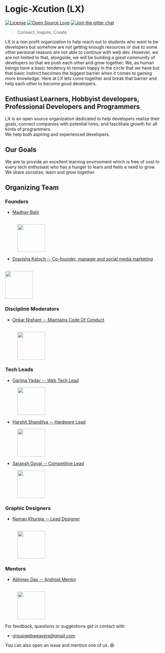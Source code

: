 # Logic-Xcution (LX)

[![License](https://img.shields.io/badge/License-BSD%203--Clause-green.svg)](https://opensource.org/licenses/BSD-3-Clause)
[![Open Source Love](https://badges.frapsoft.com/os/v1/open-source.svg?v=102)](#)
[![Join the gitter chat](https://badges.gitter.im/Join%20Chat.svg)](https://gitter.im/Web-Weavers/Learning-Web)

> Connect, Inspire, Create

LX is a non profit organization to help reach out to students who want to be developers but somehow are not getting enough resources or due to some other personal reasons are not able to continue with web dev.
However, we are not limited to that, alongside, we will be building a great community of developers so that we push each other and grow together. We, as human beings have a basic tendency to remain happy in the circle that we have but that basic instinct becomes the biggest barrier when it comes to gaining more knowledge. Here at LX lets come together and break that barrier and help each other to become good developers.

## Enthusiast Learners, Hobbyist developers, Professional Developers and Programmers

LX is an open source organization dedicated to help developers realize their goals, connect companies with potential hires, and fascilitate growth for all kinds of programmers. <br />
We help both aspiring and experienced developers.

## Our Goals

We aim to provide an excellent learning environment which is free of cost to every tech enthusiast who has a hunger to learn and feels a need to grow. We share socialize, learn and grow together.

## Organizing Team

### Founders

- [Madhav Bahl](https://github.com/MadhavBahlMD)
<br/>

<img src="https://avatars1.githubusercontent.com/u/26179770?s=400&v=4" height="90" style="margin-left: 40px;">

- [Dravisha Katoch -- Co-founder, manager and social media marketing](https://www.facebook.com/profile.php?id=100009966211895)
<br/>
<img src="https://user-images.githubusercontent.com/26179770/36626301-6ac8c24c-1956-11e8-940f-a0902ba521a9.png" style="text-align: center;" height="90">


<!-- <img src="https://avatars1.githubusercontent.com/u/26179770?s=400&v=4" height="90">  -->

### Discipline Moderators

- [Onkar Nishant -- Maintains Code Of Conduct](https://www.facebook.com/onkar.nishant)
<br/>

<img src="https://user-images.githubusercontent.com/26179770/36625610-ec6148b4-1948-11e8-9ed0-2fa9512e8a2c.png" style="margin-left: 40px;" height="90">


### Tech Leads

- [Garima Yadav -- Web Tech Lead](https://github.com/gary115)

<img src="https://avatars0.githubusercontent.com/u/25628346?s=400&v=4" height="90" style="margin-left: 40px;">

- [Harshit Shandilya -- Hardware Lead](#)

<img src="https://user-images.githubusercontent.com/26179770/36893678-f809e69a-1e2e-11e8-83fc-48ccb588432b.png" height="90" style="margin-left: 40px;">

- [Saransh Goyal -- Competitive Lead](#)

<img src="https://user-images.githubusercontent.com/26179770/36893938-d7e60eba-1e2f-11e8-9b76-5b1d286502c2.png" height="90" style="margin-left: 40px;">


### Graphic Designers

- [Naman Khurpia -- Lead Designer](https://www.facebook.com/photo.php?fbid=1356997294385109&set=a.101183723299812.2040.100002245534749&type=3&theater)
<br/>

<img src="https://user-images.githubusercontent.com/26179770/36625623-2dde921a-1949-11e8-92b8-091a9f3470b5.png" style="margin-left: 40px;" height="90">

### Mentors

- [Abhinav Das -- Android Mentor](https://github.com/abhinav-adtechs)
<br/>

<img src="https://avatars3.githubusercontent.com/u/13555405?s=400&v=4" height="90" style="margin-left: 40px;">


For feedback, questions or suggestions get in contact with
- groupwebweavers@gmail.com


You can also open an issue and mention one of us. 😄

